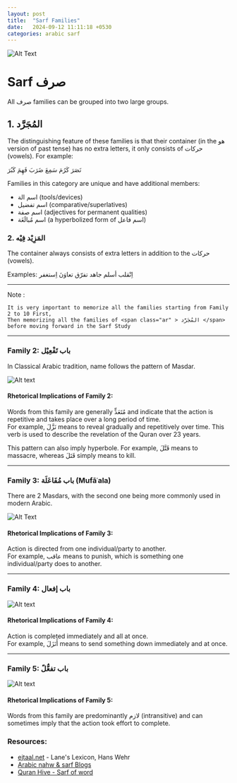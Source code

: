 ```yaml
---
layout: post
title:  "Sarf Families"
date:   2024-09-12 11:11:18 +0530
categories: arabic sarf
---
```


![Alt Text](https://res.cloudinary.com/ddymelpa3/image/upload/v1726152933/arabic%20blogs/sarf%20part%201/qo0dxkwvgpmbj9vxbvh8.png "main")


# Sarf <span class="ar text-2xl" >صرف</span> 


All <span class="ar text-2xl" > صرف  </span>families can be grouped into two large groups.

## 1. <span class="ar text-4xl" > المُجَرَّد </span> 
The distinguishing feature of these families is that their container (in the هو version of past tense) has no extra letters, it only consists of حركات (vowels). For example: 

<span class="ar text-4xl">
نَصَرَ   كَرُمَ  سَمِعَ    ضَرَبَ   فَهِمَ   كَبُرَ  
</span>


Families in this category are unique and have additional members:  
- <span class="ar text-3xl"> اسم الة </span>(tools/devices)  
- <span class="ar text-3xl">  اسم تفضيل </span>(comparative/superlatives)  
- <span class="ar text-3xl">  اسم صفة </span>(adjectives for permanent qualities)  
- <span class="ar text-3xl">  اسم مُبالَغَة </span> (a hyperbolized form of اسم فاعل)

### 2. <span class="ar text-4xl" >  المَزِيْد فِيْه </span>
The container always consists of extra letters in addition to the حركات (vowels).

Examples:
<span class="ar text-4xl">
اِنْقلب  أسلم  جاهد    تفرّق   تعاوَنَ    اِستغفر  
</span>

---
<div class="bg-yellow-200 text-lg">
    Note :

    It is very important to memorize all the families starting from Family 2 to 10 First,
    Then memorizing all the families of <span class="ar" > المُجَرَّد </span> 
    before moving forward in the Sarf Study
</div>


---

### Family 2: <span class="ar" >  باب تَفْعِيْل  </span>
In Classical Arabic tradition, name follows the pattern of Masdar.

![Alt text](https://res.cloudinary.com/ddymelpa3/image/upload/f_auto,q_auto/v1/arabic%20blogs/sarf%20part%201/d5eeyvsyxtp88hhrwta8 "family 2")

#### Rhetorical Implications of Family 2: 
Words from this family are generally مُتَعَدٍّ and indicate that the action is repetitive and takes place over a long period of time.  
For example, نَزَّلَ means to reveal gradually and repetitively over time. This verb is used to describe the revelation of the Quran over 23 years.

This pattern can also imply hyperbole. For example, قَتَّلَ means to massacre, whereas قَتَلَ simply means to kill.

---

### <span class="ar">Family 3: باب مُفَاعَلَة (Mufāʿala)</span>
There are 2 Masdars, with the second one being more commonly used in modern Arabic.

![Alt Text]( https://res.cloudinary.com/ddymelpa3/image/upload/f_auto,q_auto/v1/arabic%20blogs/sarf%20part%201/namwegjzjikww9zqegj6 "family 3" )

#### Rhetorical Implications of Family 3:
Action is directed from one individual/party to another.  
For example, عاقب means to punish, which is something one individual/party does to another.

---

### Family 4:  <span class="ar" > باب إفعال </span>
![Alt text](https://res.cloudinary.com/ddymelpa3/image/upload/f_auto,q_auto/v1/arabic%20blogs/sarf%20part%201/bqspj3oa8hdldlu8hzkb "family 4")

#### Rhetorical Implications of Family 4:
Action is completed immediately and all at once.  
For example, أَنَزَلَ means to send something down immediately and at once.

---

### Family 5: <span class="ar" >  باب تفعُّلً  </span>

![Alt text](https://res.cloudinary.com/ddymelpa3/image/upload/f_auto,q_auto/v1/arabic%20blogs/sarf%20part%201/lkamo0lm1odv3ziuxkyq "family 5")


#### Rhetorical Implications of Family 5:
Words from this family are predominantly لازم (intransitive) and can sometimes imply that the action took effort to complete.





### Resources: 
- [ejtaal.net](http://ejtaal.net) - Lane's Lexicon, Hans Wehr
- [Arabic nahw & sarf Blogs](https://thearabicpages.com/)
- [Quran Hive - Sarf of word](https://quranhive.com/surah/)
